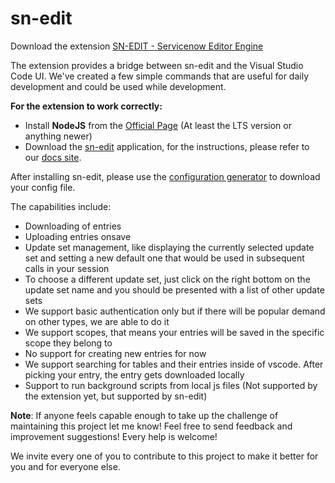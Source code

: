 # sn-edit

Download the extension [SN-EDIT - Servicenow Editor Engine](https://marketplace.visualstudio.com/items?itemName=SNEDIT.sn-edit)

The extension provides a bridge between sn-edit and the Visual Studio Code UI. We've created a few simple commands that are useful for daily development and could be used while development. 

**For the extension to work correctly:**
- Install **NodeJS** from the [Official Page](https://nodejs.org/en/download/) (At least the LTS version or anything newer)
- Download the [sn-edit](https://docs.sn-edit.com/#/getting-started/README) application, for the instructions, please refer to our [docs site](https://docs.sn-edit.com/#/getting-started/README).

After installing sn-edit, please use the [configuration generator](https://conf.sn-edit.com/) to download your config file.

The capabilities include:
- Downloading of entries
- Uploading entries onsave
- Update set management, like displaying the currently selected update set and setting a new default one that would be used in subsequent calls in your session
- To choose a different update set, just click on the right bottom on the update set name and you should be presented with a list of other update sets
- We support basic authentication only but if there will be popular demand on other types, we are able to do it
- We support scopes, that means your entries will be saved in the specific scope they belong to
- No support for creating new entries for now
- We support searching for tables and their entries inside of vscode. After picking your entry, the entry gets downloaded locally
- Support to run background scripts from local js files (Not supported by the extension yet, but supported by sn-edit)

**Note**: If anyone feels capable enough to take up the challenge of maintaining this project let me know! Feel free to send feedback
and improvement suggestions! Every help is welcome!

We invite every one of you to contribute to this project to make it better for you and for everyone else. 